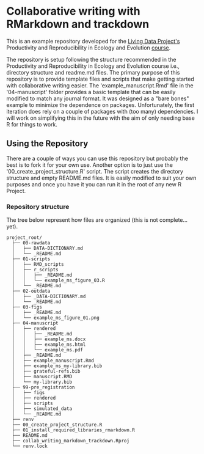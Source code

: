 # Collaborative writing with RMarkdown and trackdown

This is an example repository developed for the [Living Data Project's](https://www.google.com/url?sa=t&rct=j&q=&esrc=s&source=web&cd=&cad=rja&uact=8&ved=2ahUKEwiuvcnD3q2BAxV5j4kEHU6zDrkQFnoECBAQAQ&url=https%3A%2F%2Fwww.ciee-icee.ca%2Fldp.html&usg=AOvVaw2E0j_hXBftgZiiEoGotCq7&opi=89978449 "Living Data Project's") Productivity and Reproducibility in Ecology and Evolution [course](https://www.ciee-icee.ca/courses.html "LDP courses").

The repository is setup following the structure recommended in the Productivity and Reproducibility in Ecology and Evolution course i.e., directory structure and readme.md files. The primary purpose of this repository is to provide template files and scripts that make getting started with collaborative writing easier. The 'example_manuscript.Rmd' file in the '04-manuscript' folder provides a basic template that can be easily modified to match any journal format. It was designed as a "bare bones" example to minimize the dependence on packages. Unfortunately, the first iteration does rely on a couple of packages with (too many) dependencies. I will work on simplifying this in the future with the aim of only needing base R for things to work.

## Using the Repository

There are a couple of ways you can use this repository but probably the best is to fork it for your own use. Another option is to just use the '00_create_project_structure.R' script. The script creates the directory structure and empty README.md files. It is easily modified to suit your own purposes and once you have it you can run it in the root of any new R Project.

### Repository structure

The tree below represent how files are organized (this is not complete... yet).

```{bash}
project_root/
  ├── 00-rawdata
  │   ├── DATA-DICTIONARY.md
  │   └── _README.md
  ├── 01-scripts
  │   ├── RMD_scripts
  │   ├── r_scripts
  │   │   ├── _README.md
  │   │   └── example_ms_figure_03.R
  │   └── _README.md
  ├── 02-outdata
  │   ├── _DATA-DICTIONARY.md
  │   └── _README.md
  ├── 03-figs
  │   ├── _README.md
  │   └── example_ms_figure_01.png
  ├── 04-manuscript
  │   ├── rendered
  │   │   ├── _README.md
  │   │   ├── example_ms.docx
  │   │   ├── example_ms.html
  │   │   └── example_ms.pdf
  │   ├── _README.md
  │   ├── example_manuscript.Rmd
  │   ├── example_ms_my-library.bib
  │   ├── grateful-refs.bib
  │   ├── manuscript.RMD
  │   └── my-library.bib
  ├── 99-pre_registration
  │   ├── figs
  │   ├── rendered
  │   ├── scripts
  │   ├── simulated_data
  │   └── _README.md
  ├── renv
  ├── 00_create_project_structure.R
  ├── 01_install_required_libraries_rmarkdown.R
  ├── README.md
  ├── collab_writing_markdown_trackdown.Rproj
  └── renv.lock

```
